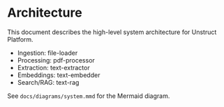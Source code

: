 # Architecture

This document describes the high-level system architecture for Unstruct Platform.

- Ingestion: file-loader
- Processing: pdf-processor
- Extraction: text-extractor
- Embeddings: text-embedder
- Search/RAG: text-rag

See `docs/diagrams/system.mmd` for the Mermaid diagram.
